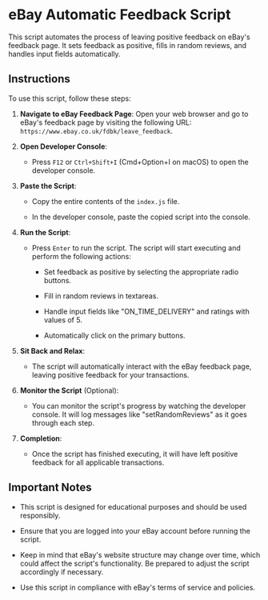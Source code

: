 # eBay Automatic Feedback Script

This script automates the process of leaving positive feedback on eBay's feedback page. It sets feedback as positive, fills in random reviews, and handles input fields automatically.

## Instructions

To use this script, follow these steps:

1. **Navigate to eBay Feedback Page**: Open your web browser and go to eBay's feedback page by visiting the following URL: `https://www.ebay.co.uk/fdbk/leave_feedback`.

2. **Open Developer Console**:
   - Press `F12` or `Ctrl+Shift+I` (Cmd+Option+I on macOS) to open the developer console.

3. **Paste the Script**:
   - Copy the entire contents of the `index.js` file.

   - In the developer console, paste the copied script into the console.

4. **Run the Script**:
   - Press `Enter` to run the script. The script will start executing and perform the following actions:

     - Set feedback as positive by selecting the appropriate radio buttons.

     - Fill in random reviews in textareas.

     - Handle input fields like "ON_TIME_DELIVERY" and ratings with values of 5.

     - Automatically click on the primary buttons.

5. **Sit Back and Relax**:
   - The script will automatically interact with the eBay feedback page, leaving positive feedback for your transactions.

6. **Monitor the Script** (Optional):
   - You can monitor the script's progress by watching the developer console. It will log messages like "setRandomReviews" as it goes through each step.

7. **Completion**:
   - Once the script has finished executing, it will have left positive feedback for all applicable transactions.

## Important Notes

- This script is designed for educational purposes and should be used responsibly.

- Ensure that you are logged into your eBay account before running the script.

- Keep in mind that eBay's website structure may change over time, which could affect the script's functionality. Be prepared to adjust the script accordingly if necessary.

- Use this script in compliance with eBay's terms of service and policies.
